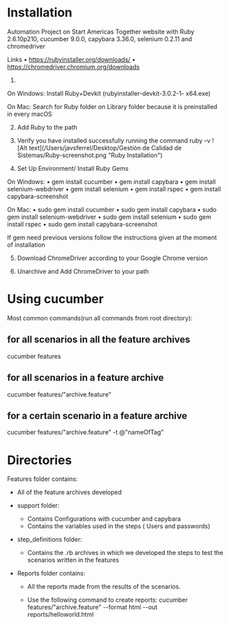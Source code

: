 # Installation

Automation Project on Start Americas Together website with Ruby 2.6.10p210, cucumber 9.0.0, capybara 3.36.0, selenium 0.2.11 and chromedriver

Links
• https://rubyinstaller.org/downloads/
• https://chromedriver.chromium.org/downloads

1. 
On Windows:
Install Ruby+Devkit (rubyinstaller-devkit-3.0.2-1- x64.exe)

On Mac:
Search for Ruby folder on Library folder because it is preinstalled in every macOS

2. Add Ruby to the path

3. Verify you have installed successfully running the command ruby –v
![Alt text](/Users/javsferrel/Desktop/Gestión de Calidad de Sistemas/Ruby-screenshot.png "Ruby Installation")

4. Set Up Environment/ Install Ruby Gems

On Windows:
• gem install cucumber
• gem install capybara
• gem install selenium-webdriver
• gem install selenium
• gem install rspec
• gem install capybara-screenshot

On Mac:
• sudo gem install cucumber
• sudo gem install capybara
• sudo gem install selenium-webdriver
• sudo gem install selenium
• sudo gem install rspec
• sudo gem install capybara-screenshot

If gem need previous versions follow the instructions given at the moment of installation

5. Download ChromeDriver according to your Google Chrome version

6. Unarchive and Add ChromeDriver to your path

# Using cucumber 

Most common commands(run all commands from root directory):

## for all scenarios in all the feature archives 
cucumber features

## for all scenarios in a feature archive
cucumber features/"archive.feature"

## for a certain scenario in a feature archive
cucumber features/"archive.feature" -t @"nameOfTag"

# Directories 

Features folder contains:
- All of the feature archives developed
- support folder: 
    - Contains Configurations with cucumber and capybara
    - Contains the variables used in the steps ( Users and passwords)

- step_definitions folder:
    - Contains the .rb archives in which we developed the steps to test the scenarios written in the features

- Reports folder contains:
    - All the reports made from the results of the scenarios.

    - Use the following command to create reports:
    cucumber features/"archive.feature" --format html --out reports/helloworld.html






